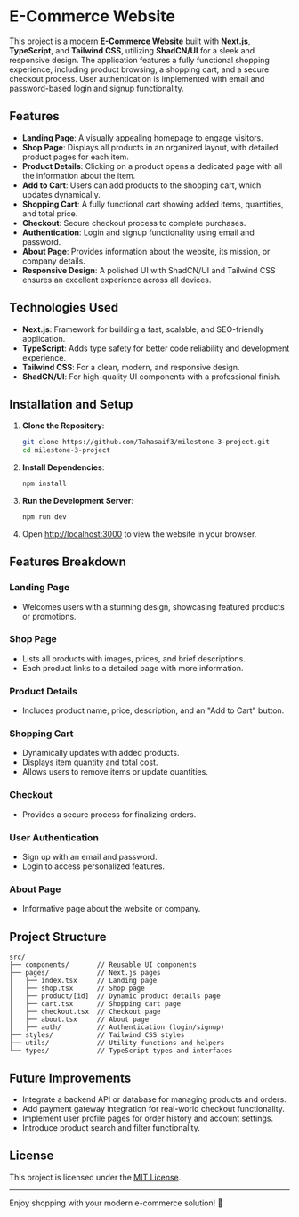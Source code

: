 # E-Commerce Website

This project is a modern **E-Commerce Website** built with **Next.js**, **TypeScript**, and **Tailwind CSS**, utilizing **ShadCN/UI** for a sleek and responsive design. The application features a fully functional shopping experience, including product browsing, a shopping cart, and a secure checkout process. User authentication is implemented with email and password-based login and signup functionality.

## Features

- **Landing Page**: A visually appealing homepage to engage visitors.
- **Shop Page**: Displays all products in an organized layout, with detailed product pages for each item.
- **Product Details**: Clicking on a product opens a dedicated page with all the information about the item.
- **Add to Cart**: Users can add products to the shopping cart, which updates dynamically.
- **Shopping Cart**: A fully functional cart showing added items, quantities, and total price.
- **Checkout**: Secure checkout process to complete purchases.
- **Authentication**: Login and signup functionality using email and password.
- **About Page**: Provides information about the website, its mission, or company details.
- **Responsive Design**: A polished UI with ShadCN/UI and Tailwind CSS ensures an excellent experience across all devices.

## Technologies Used

- **Next.js**: Framework for building a fast, scalable, and SEO-friendly application.
- **TypeScript**: Adds type safety for better code reliability and development experience.
- **Tailwind CSS**: For a clean, modern, and responsive design.
- **ShadCN/UI**: For high-quality UI components with a professional finish.

## Installation and Setup

1. **Clone the Repository**:
   ```bash
   git clone https://github.com/Tahasaif3/milestone-3-project.git
   cd milestone-3-project
   ```

2. **Install Dependencies**:
   ```bash
   npm install
   ```

3. **Run the Development Server**:
   ```bash
   npm run dev
   ```

4. Open [http://localhost:3000](http://localhost:3000) to view the website in your browser.

## Features Breakdown

### Landing Page
- Welcomes users with a stunning design, showcasing featured products or promotions.

### Shop Page
- Lists all products with images, prices, and brief descriptions.
- Each product links to a detailed page with more information.

### Product Details
- Includes product name, price, description, and an "Add to Cart" button.

### Shopping Cart
- Dynamically updates with added products.
- Displays item quantity and total cost.
- Allows users to remove items or update quantities.

### Checkout
- Provides a secure process for finalizing orders.

### User Authentication
- Sign up with an email and password.
- Login to access personalized features.

### About Page
- Informative page about the website or company.

## Project Structure

```
src/
├── components/       // Reusable UI components
├── pages/            // Next.js pages
│   ├── index.tsx     // Landing page
│   ├── shop.tsx      // Shop page
│   ├── product/[id]  // Dynamic product details page
│   ├── cart.tsx      // Shopping cart page
│   ├── checkout.tsx  // Checkout page
│   ├── about.tsx     // About page
│   ├── auth/         // Authentication (login/signup)
├── styles/           // Tailwind CSS styles
├── utils/            // Utility functions and helpers
└── types/            // TypeScript types and interfaces
```

## Future Improvements

- Integrate a backend API or database for managing products and orders.
- Add payment gateway integration for real-world checkout functionality.
- Implement user profile pages for order history and account settings.
- Introduce product search and filter functionality.

## License

This project is licensed under the [MIT License](LICENSE).

---

Enjoy shopping with your modern e-commerce solution! 🚀
